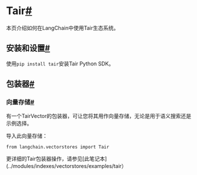 

Tair[#](#tair "跳转到标题")
======================

本页介绍如何在LangChain中使用Tair生态系统。

安装和设置[#](#installation-and-setup "跳转到标题")
-----------------------------------------

使用`pip install tair`安装Tair Python SDK。

包装器[#](#wrappers "跳转到标题")
-------------------------

### 向量存储[#](#vectorstore "跳转到标题")

有一个TairVector的包装器，可让您将其用作向量存储，无论是用于语义搜索还是示例选择。

导入此向量存储：

```
from langchain.vectorstores import Tair

```

更详细的Tair包装器操作，请参见[此笔记本](../modules/indexes/vectorstores/examples/tair）

